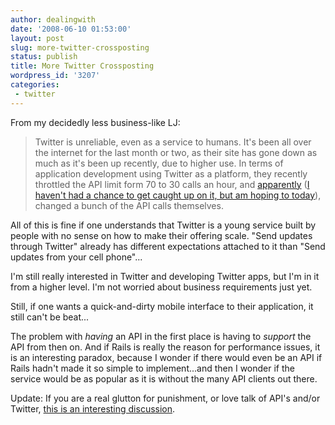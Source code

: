 ```yaml
---
author: dealingwith
date: '2008-06-10 01:53:00'
layout: post
slug: more-twitter-crossposting
status: publish
title: More Twitter Crossposting
wordpress_id: '3207'
categories:
 - twitter
---
```


From my decidedly less business-like LJ:

> Twitter is unreliable, even as a service to humans. It's been all over the
internet for the last month or two, as their site has gone down as much as
it's been up recently, due to higher use. In terms of application development
using Twitter as a platform, they recently throttled the API limit form 70 to
30 calls an hour, and [apparently][1] ([I haven't had a chance to get caught
up on it, but am hoping to today][2]), changed a bunch of the API calls
themselves.


All of this is fine if one understands that Twitter is a young service built
by people with no sense on how to make their offering scale. "Send updates
through Twitter" already has different expectations attached to it than "Send
updates from your cell phone"...


I'm still really interested in Twitter and developing Twitter apps, but I'm in
it from a higher level. I'm not worried about business requirements just yet.


Still, if one wants a quick-and-dirty mobile interface to their application,
it still can't be beat...

The problem with _having_ an API in the first place is having to _support_ the
API from then on. And if Rails is really the reason for performance issues, it
is an interesting paradox, because I wonder if there would even be an API if
Rails hadn't made it so simple to implement...and then I wonder if the service
would be as popular as it is without the many API clients out there.


Update: If you are a real glutton for punishment, or love talk of API's and/or
Twitter, [this is an interesting discussion][3].


   [1]: http://twitter.com/cks/statuses/828822529 (I think maybe he just meant the API throttling)

   [2]: http://twitter.com/dealingwith/statuses/830997049 (I don't see it)

   [3]: http://groups.google.com/group/twitter-development-talk/browse_thread/thread/565572aae0e737a6# (An odd request for Twitter - Please stop fixing bugs in the API)

   

